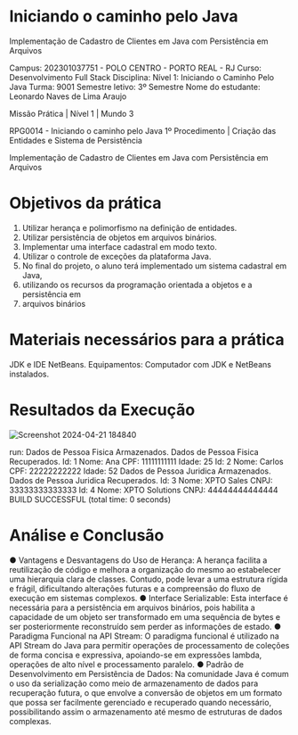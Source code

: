 # Iniciando o caminho pelo Java
Implementação de Cadastro de Clientes em Java com Persistência em Arquivos

Campus: 202301037751 - POLO CENTRO - PORTO REAL - RJ
Curso: Desenvolvimento Full Stack
Disciplina: Nível 1: Iniciando o Caminho Pelo Java
Turma: 9001
Semestre letivo: 3º Semestre
Nome do estudante: Leonardo Naves de Lima Araujo

Missão Prática | Nível 1 | Mundo 3

RPG0014 - Iniciando o caminho pelo Java
1º Procedimento | Criação das Entidades e Sistema de Persistência

Implementação de Cadastro de Clientes em Java com Persistência em Arquivos

# Objetivos da prática
1. Utilizar herança e polimorfismo na definição de entidades.
2. Utilizar persistência de objetos em arquivos binários.
3. Implementar uma interface cadastral em modo texto.
4. Utilizar o controle de exceções da plataforma Java.
5. No final do projeto, o aluno terá implementado um sistema cadastral em Java,
6. utilizando os recursos da programação orientada a objetos e a persistência em
7. arquivos binários

# Materiais necessários para a prática
JDK e IDE NetBeans.
Equipamentos: Computador com JDK e NetBeans instalados.

# Resultados da Execução
![Screenshot 2024-04-21 184840](https://github.com/Navesz/Iniciando-o-caminho-pelo-Java/assets/58537948/f2a0323a-aa27-4dcb-b168-6b2d57bfe7c7)

run:
Dados de Pessoa Fisica Armazenados.
Dados de Pessoa Fisica Recuperados.
Id: 1
Nome: Ana
CPF: 11111111111
Idade: 25
Id: 2
Nome: Carlos
CPF: 22222222222
Idade: 52
Dados de Pessoa Juridica Armazenados.
Dados de Pessoa Juridica Recuperados.
Id: 3
Nome: XPTO Sales
CNPJ: 33333333333333
Id: 4
Nome: XPTO Solutions
CNPJ: 44444444444444
BUILD SUCCESSFUL (total time: 0 seconds)

# Análise e Conclusão
● Vantagens e Desvantagens do Uso de Herança: A herança facilita a reutilização
de código e melhora a organização do mesmo ao estabelecer uma hierarquia clara
de classes. Contudo, pode levar a uma estrutura rígida e frágil, dificultando
alterações futuras e a compreensão do fluxo de execução em sistemas complexos.
● Interface Serializable: Esta interface é necessária para a persistência em arquivos
binários, pois habilita a capacidade de um objeto ser transformado em uma
sequência de bytes e ser posteriormente reconstruído sem perder as informações de
estado.
● Paradigma Funcional na API Stream: O paradigma funcional é utilizado na API
Stream do Java para permitir operações de processamento de coleções de forma
concisa e expressiva, apoiando-se em expressões lambda, operações de alto nível e
processamento paralelo.
● Padrão de Desenvolvimento em Persistência de Dados: Na comunidade Java é
comum o uso da serialização como meio de armazenamento de dados para
recuperação futura, o que envolve a conversão de objetos em um formato que possa
ser facilmente gerenciado e recuperado quando necessário, possibilitando assim o
armazenamento até mesmo de estruturas de dados complexas.

